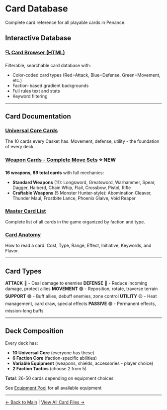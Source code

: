 # Card Database

Complete card reference for all playable cards in Penance.

## Interactive Database

### [🔍 Card Browser (HTML)](index.html)
Filterable, searchable card database with:
- Color-coded card types (Red=Attack, Blue=Defense, Green=Movement, etc.)
- Faction-based gradient backgrounds
- Full rules text and stats
- Keyword filtering

---

## Card Documentation

### [Universal Core Cards](universal.md)
The 10 cards every Casket has. Movement, defense, utility - the foundation of every deck.

### [Weapon Cards - Complete Move Sets](weapon-cards-detailed.md) ⭐ NEW
**16 weapons, 89 total cards** with full mechanics:
- **Standard Weapons** (11): Longsword, Greatsword, Warhammer, Spear, Dagger, Halberd, Chain Whip, Flail, Crossbow, Pistol, Rifle
- **Craftable Weapons** (5 Monster Hunter-style): Abomination Cleaver, Thunder Maul, Frostbite Lance, Phoenix Glaive, Void Reaper

### [Master Card List](masterlist.md)
Complete list of all cards in the game organized by faction and type.

### [Card Anatomy](anatomy.md)
How to read a card: Cost, Type, Range, Effect, Initiative, Keywords, and Flavor.

---

## Card Types

**ATTACK** 🔴 - Deal damage to enemies
**DEFENSE** 🔵 - Reduce incoming damage, protect allies
**MOVEMENT** 🟢 - Reposition, rotate, traverse terrain
**SUPPORT** 🟣 - Buff allies, debuff enemies, zone control
**UTILITY** 🟡 - Heat management, card draw, special effects
**PASSIVE** 🟣 - Permanent effects, mission-long buffs

---

## Deck Composition

Every deck has:
- **10 Universal Core** (everyone has these)
- **6 Faction Core** (faction-specific abilities)
- **Variable Equipment** (weapons, shields, accessories - player choice)
- **2 Faction Tactics** (choose 2 from 5)

**Total**: 26-50 cards depending on equipment choices

See [Equipment Pool](../reference/equipment-pool-complete.md) for all available equipment

---

[← Back to Main](../index.html) | [View All Card Files →](https://github.com/KeeberGoblin/penance/tree/main/docs/cards)
